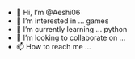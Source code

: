 - 👋 Hi, I’m @Aeshi06
- 👀 I’m interested in ... games
- 🌱 I’m currently learning ... python
- 💞️ I’m looking to collaborate on ...
- 📫 How to reach me ...

<!---
Aeshi06/Aeshi06 is a ✨ special ✨ repository because its `README.md` (this file) appears on your GitHub profile.
You can click the Preview link to take a look at your changes.
--->
